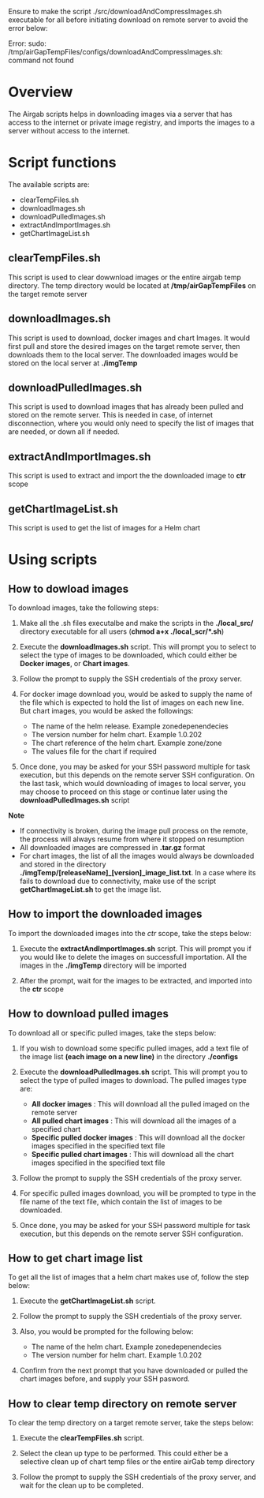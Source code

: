 Ensure to make the script ./src/downloadAndCompressImages.sh executable for all before initiating download on remote server to avoid the error below:

Error: sudo: /tmp/airGapTempFiles/configs/downloadAndCompressImages.sh: command not found

# Overview 
The Airgab scripts helps in downloading images via a server that has access to the internet or private image registry, and imports the images to a server without access to the internet.

# Script functions
The available scripts are:

 - clearTempFiles.sh
 - downloadImages.sh
 - downloadPulledImages.sh
 - extractAndImportImages.sh
 - getChartImageList.sh

## clearTempFiles.sh
This script is used to clear dowwnload images or the entire airgab temp directory. The temp directory would be located at **/tmp/airGapTempFiles** on the target remote server


## downloadImages.sh
This script is used to download, docker images and chart Images. It would first pull and store the desired images on the target remote server, then downloads them to the local server. The downloaded images would be stored on the local server at **./imgTemp**


## downloadPulledImages.sh
This script is used to download images that has already been pulled and stored on the remote server. This is needed in case, of internet disconnection, where you would only need to specify the list of images that are needed, or down all if needed.

## extractAndImportImages.sh
This script is used to extract and import the the downloaded image to **ctr** scope

## getChartImageList.sh
This script is used to get the list of images for a Helm chart 

# Using scripts

## How to dowload images
To download images, take the following steps:

 1. Make all the .sh files executalbe and make the scripts in the **./local_src/** directory executable for all users (**chmod a+x ./local_scr/*.sh**)
   
 2. Execute the **downloadImages.sh** script. This will prompt you to select to select the type of images to be downloaded, which could either be **Docker images**, or **Chart images**.
   
 3. Follow the prompt to supply the SSH credentials of the proxy server.
   
 4. For docker image download you, would be asked to supply the name of the file which is expected to hold the list of images on each new line. But chart images, you would be asked the followings:
   
      - The name of the helm release. Example zonedepenendecies
      - The version number for helm chart. Example 1.0.202
      - The chart reference of the helm chart. Example zone/zone
      - The values file for the chart if required

 5. Once done, you may be asked for your SSH password multiple for task execution, but this depends on the remote server SSH configuration. On the last task, which would downloading of images to local server, you may choose to proceed on this stage or continue later using the **downloadPulledImages.sh** script

**Note**
- If connectivity is broken, during the image pull process on the remote, the process will always resume from where it stopped on resumption 
- All downloaded images are compressed in **.tar.gz** format
- For chart images, the list of all the images would always be downloaded and stored in the directory **./imgTemp/[releaseName]_[version]_image_list.txt**. In a case where its fails to download due to connectivity, make use of the script **getChartImageList.sh** to get the image list.

## How to import the downloaded images
To import the downloaded images into the *ctr* scope, take the steps below:

 1. Execute the **extractAndImportImages.sh** script. This will prompt you if you would like to delete the images on successfull importation. All the images in the **./imgTemp** directory will be imported

 2. After the prompt, wait for the images to be extracted, and imported into the **ctr** scope


## How to download pulled images
To download all or specific pulled images, take the steps below:
 1. If you wish to download some specific pulled images, add a text file of the image list **(each image on a new line)** in the directory **./configs**

 2. Execute the **downloadPulledImages.sh** script. This will prompt you to select the type of pulled images to download. The pulled images type are:
 
       - **All docker images**              : This will download all the pulled imaged on the remote server
       - **All pulled chart images**        : This will download all the images of a specified chart
       - **Specific pulled docker images**  : This will download all the docker images specified in the specified text file
       - **Specific pulled chart images**   : This will download all the chart images specified in the specified text file

 3. Follow the prompt to supply the SSH credentials of the proxy server.

 4. For specific pulled images download, you will be prompted to type in the file name of the text file, which contain the list of images to be downloaded.

 5. Once done, you may be asked for your SSH password multiple for task execution, but this depends on the remote server SSH configuration. 


## How to get chart image list
To get all the list of images that a helm chart makes use of, follow the step below:

 1. Execute the **getChartImageList.sh** script.
   
 2. Follow the prompt to supply the SSH credentials of the proxy server.

 3. Also, you would be prompted for the following below:
   
      - The name of the helm chart. Example zonedepenendecies
      - The version number for helm chart. Example 1.0.202

 4. Confirm from the next prompt that you have downloaded or pulled the chart images before, and supply your SSH pasword.

 
## How to clear temp directory on remote server
To clear the temp directory on a target remote server, take the steps below:

 1. Execute the **clearTempFiles.sh** script.

 2. Select the clean up type to be performed. This could either be a selective clean up of chart temp files or the entire airGab temp directory
 
 3. Follow the prompt to supply the SSH credentials of the proxy server, and wait for the clean up to be completed.


